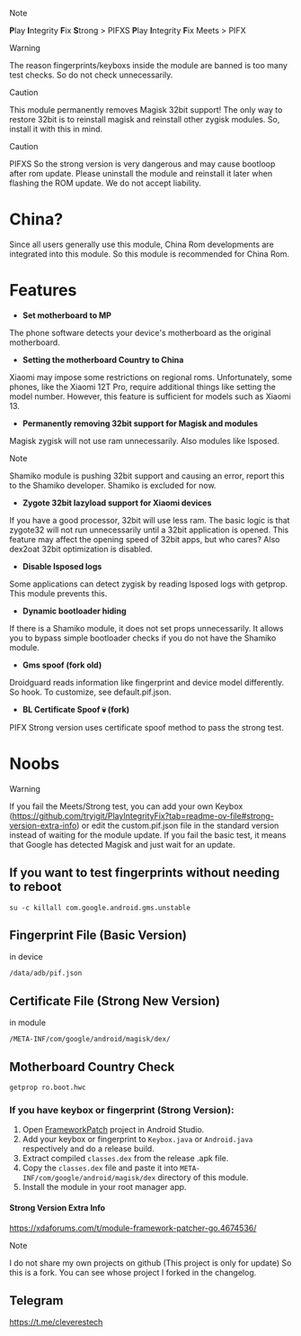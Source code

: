 > [!NOTE]
> **P**lay **I**ntegrity **F**ix **S**trong > PIFXS
> **P**lay **I**ntegrity **F**ix Meets > PIFX


> [!WARNING]
> The reason fingerprints/keyboxs inside the module are banned is too many test checks. So do not check unnecessarily.

> [!CAUTION]
> This module permanently removes Magisk 32bit support! The only way to restore 32bit is to reinstall magisk and reinstall other zygisk modules. So, install it with this in mind.

> [!CAUTION]
> PIFXS So the strong version is very dangerous and may cause bootloop after rom update. Please uninstall the module and reinstall it later when flashing the ROM update. We do not accept liability.

# China?
Since all users generally use this module, China Rom developments are integrated into this module. So this module is recommended for China Rom.

# Features
+ **Set motherboard to MP**

The phone software detects your device's motherboard as the original motherboard.

+ **Setting the motherboard Country to China**

Xiaomi may impose some restrictions on regional roms. Unfortunately, some phones, like the Xiaomi 12T Pro, require additional things like setting the model number. However, this feature is sufficient for models such as Xiaomi 13.

+ **Permanently removing 32bit support for Magisk and modules**

Magisk zygisk will not use ram unnecessarily. Also modules like lsposed.
> [!NOTE]
> Shamiko module is pushing 32bit support and causing an error, report this to the Shamiko developer. Shamiko is excluded for now.

+ **Zygote 32bit lazyload support for Xiaomi devices**

If you have a good processor, 32bit will use less ram. The basic logic is that zygote32 will not run unnecessarily until a 32bit application is opened. This feature may affect the opening speed of 32bit apps, but who cares?
Also dex2oat 32bit optimization is disabled.

+ **Disable lsposed logs**

Some applications can detect zygisk by reading lsposed logs with getprop. This module prevents this.

+ **Dynamic bootloader hiding**

If there is a Shamiko module, it does not set props unnecessarily. It allows you to bypass simple bootloader checks if you do not have the Shamiko module.

+ **Gms spoof (fork old)**

Droidguard reads information like fingerprint and device model differently. So hook.
To customize, see default.pif.json.

+ **BL Certificate Spoof 💀 (fork)**

PIFX Strong version uses certificate spoof method to pass the strong test.

# Noobs
> [!WARNING]
> If you fail the Meets/Strong test, you can add your own Keybox (https://github.com/tryigit/PlayIntegrityFix?tab=readme-ov-file#strong-version-extra-info) or edit the custom.pif.json file in the standard version instead of waiting for the module update. If you fail the basic test, it means that Google has detected Magisk and just wait for an update.

## If you want to test fingerprints without needing to reboot
```
su -c killall com.google.android.gms.unstable
```

## Fingerprint File (Basic Version)
in device
```
/data/adb/pif.json
```
## Certificate File (Strong New Version)
in module
```
/META-INF/com/google/android/magisk/dex/
```
## Motherboard Country Check
```
getprop ro.boot.hwc
```

### If you have keybox or fingerprint (Strong Version):
1. Open [FrameworkPatch](https://github.com/chiteroman/FrameworkPatch/tree/69e08eff494b68ccd3ec71ffb04e0a798d7c686e) project in Android Studio.
2. Add your keybox or fingerprint to `Keybox.java` or `Android.java` respectively and do a release build.
3. Extract compiled `classes.dex` from the release .apk file.
4. Copy the `classes.dex` file and paste it into `META-INF/com/google/android/magisk/dex` directory of this module.
5. Install the module in your root manager app.

#### Strong Version Extra Info
https://xdaforums.com/t/module-framework-patcher-go.4674536/

> [!NOTE]
> I do not share my own projects on github (This project is only for update) So this is a fork. You can see whose project I forked in the changelog.

## Telegram
https://t.me/cleverestech
